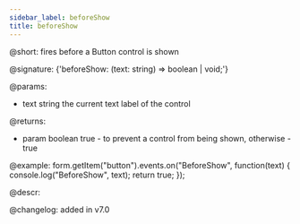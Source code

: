 ```yaml
---
sidebar_label: beforeShow
title: beforeShow
---          
```


@short: fires before a Button control is shown

@signature: {'beforeShow: (text: string) => boolean | void;'}

@params:
- text     string  the current text label of the control


@returns:
- param   boolean     true - to prevent a control from being shown, otherwise - true


@example:
form.getItem("button").events.on("BeforeShow", function(text) {
    console.log("BeforeShow", text);
    return true;
});



@descr:


@changelog: added in v7.0
